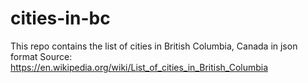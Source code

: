 # cities-in-bc

This repo contains the list of cities in British Columbia, Canada in json format
Source: https://en.wikipedia.org/wiki/List_of_cities_in_British_Columbia
